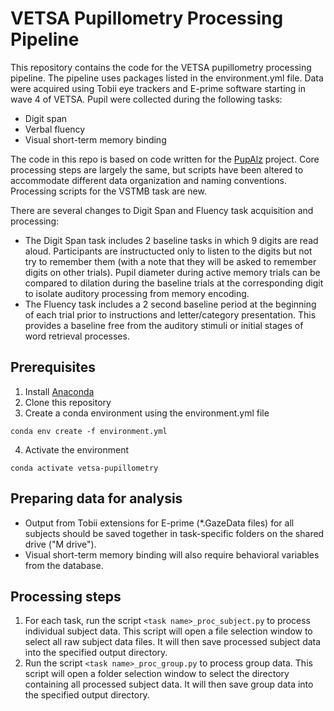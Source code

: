 # VETSA Pupillometry Processing Pipeline
This repository contains the code for the VETSA pupillometry processing pipeline. The pipeline uses packages listed in the environment.yml file. Data were acquired using Tobii eye trackers and E-prime software starting in wave 4 of VETSA. Pupil were collected during the following tasks:
- Digit span
- Verbal fluency
- Visual short-term memory binding

The code in this repo is based on code written for the [PupAlz](https://github.com/jelman/PupAlz) project. Core processing steps are largely the same, but scripts have been altered to accommodate different data organization and naming conventions. Processing scripts for the VSTMB task are new. 

There are several changes to Digit Span and Fluency task acquisition and processing:
- The Digit Span task includes 2 baseline tasks in which 9 digits are read aloud. Participants are instructucted only to listen to the digits but not try to remember them (with a note that they will be asked to remember digits on other trials). Pupil diameter during active memory trials can be compared to dilation during the baseline trials at the corresponding digit to isolate auditory processing from memory encoding.
- The Fluency task includes a 2 second baseline period at the beginning of each trial prior to instructions and letter/category presentation. This provides a baseline free from the auditory stimuli or initial stages of word retrieval processes. 


## Prerequisites
1. Install [Anaconda](https://www.anaconda.com/products/individual)
2. Clone this repository
3. Create a conda environment using the environment.yml file
```
conda env create -f environment.yml
```
4. Activate the environment
```
conda activate vetsa-pupillometry
```

## Preparing data for analysis
- Output from Tobii extensions for E-prime (*.GazeData files) for all subjects should be saved together in task-specific folders on the shared drive ("M drive"). 
- Visual short-term memory binding will also require behavioral variables from the database. 

## Processing steps
1. For each task, run the script `<task name>_proc_subject.py` to process individual subject data. This script will open a file selection window to select all raw subject data files. It will then save processed subject data into the specified output directory. 
2. Run the script `<task name>_proc_group.py` to process group data. This script will open a folder selection window to select the directory containing all processed subject data. It will then save group data into the specified output directory.
